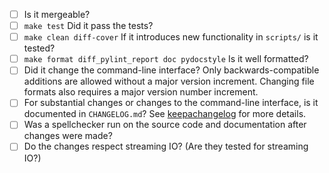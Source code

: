 - [ ] Is it mergeable?
- [ ] `make test` Did it pass the tests?
- [ ] `make clean diff-cover` If it introduces new functionality in
  `scripts/` is it tested?
- [ ] `make format diff_pylint_report doc pydocstyle` Is it well
  formatted?
- [ ] Did it change the command-line interface? Only backwards-compatible
  additions are allowed without a major version increment. Changing file
  formats also requires a major version number increment.
- [ ] For substantial changes or changes to the command-line interface, is it
  documented in `CHANGELOG.md`? See [keepachangelog](http://keepachangelog.com/)
  for more details.
- [ ] Was a spellchecker run on the source code and documentation after
  changes were made?
- [ ] Do the changes respect streaming IO? (Are they
  tested for streaming IO?)
